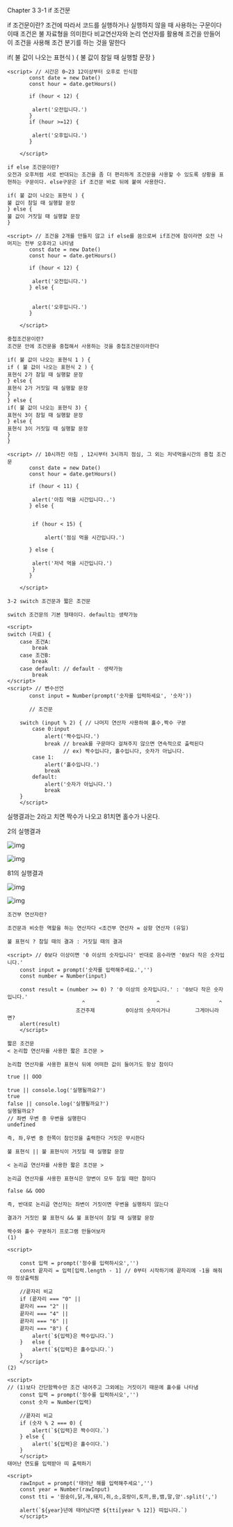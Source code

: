 Chapter 3
3-1 if 조건문

if 조건문이란?
조건에 따라서 코드를 실행하거나 실행하지 않을 때 사용하는 구문이다
이때 조건은 불 자료형을 의미한다 비교연산자와 논리 연산자를 활용해 조건을 만들어
이 조건을 사용해 조건 분기를 하는 것을 말한다

if( 불 값이 나오는 표현식 ) {
불 값이 참일 때 실행할 문장
}

```
<script> // 시간은 0~23 12이상부터 오후로 인식함
       const date = new Date()
       const hour = date.getHours()

       if (hour < 12) {

        alert('오전입니다.')
       }
       if (hour >=12) {

        alert('오후입니다.')
       }

    </script>
```

```
if else 조건문이란?
오전과 오후처럼 서로 반대되는 조건을 좀 더 편리하게 조건문을 사용할 수 있도록 상황을 표현하는 구문이다. else구문은 if 조건문 바로 뒤에 붙여 사용한다.

if( 불 값이 나오는 표현식 ) {
불 값이 참일 때 실행할 문장
} else {
불 값이 거짓일 때 실행할 문장
}
```

```
<script> // 조건을 2개를 만들지 않고 if else를 씀으로써 if조건에 참이라면 오전 나머지는 전부 오후라고 나타냄
       const date = new Date()
       const hour = date.getHours()

       if (hour < 12) {

        alert('오전입니다.')
       } else {


        alert('오후입니다.')
       }

    </script>
```

```
중첩조건문이란?
조건문 안에 조건문을 중첩해서 사용하는 것을 중첩조건문이라한다

if( 불 값이 나오는 표현식 1 ) {
if ( 불 값이 나오는 표현식 2 ) {
표현식 2가 참일 때 실행할 문장
} else {
표현식 2가 거짓일 때 실행할 문장
}
} else {
if( 불 값이 나오는 표현식 3) {
표현식 3이 참일 때 실행할 문장
} else {
표현식 3이 거짓일 때 실행할 문장
}
}
```

```
<script> // 10시까진 아침 , 12시부터 3시까지 점심, 그 외는 저녁먹을시간의 중첩 조건문
       const date = new Date()
       const hour = date.getHours()

       if (hour < 11) {

        alert('아침 먹을 시간입니다..')
       } else {


        if (hour < 15) {

            alert('점심 먹을 시간입니다.')

       } else {

        alert('저녁 먹을 시간입니다.')
        }
       }

    </script>
```

```
3-2 switch 조건문과 짧은 조건문

switch 조건문의 기본 형태이다. default는 생략가능

<script>
switch (자료) {
	case 조건A:
    	break
    case 조건B:
    	break
    case default: // default - 생략가능
    	break
</script>
<script> // 변수선언
       const input = Number(prompt('숫자를 입력하세요', '숫자'))

       // 조건문

    switch (input % 2) { // 나머지 연산자 사용하여 홀수,짝수 구분
        case 0:input
            alert('짝수입니다.')
            break // break를 구문마다 걸쳐주지 않으면 연속적으로 출력된다
            	  // ex) 짝수입니다, 홀수입니다, 숫자가 아닙니다.
        case 1:
            alert('홀수입니다.')
            break
        default:
            alert('숫자가 아닙니다.')
            break
    }
    </script>
```

실행결과는 2라고 치면 짝수가 나오고 81치면 홀수가 나온다.

2의 실행결과

![img](https://velog.velcdn.com/images/dnr0000/post/bb1dac94-3fe3-42a1-ae89-daeefd632444/image.png)

![img](https://velog.velcdn.com/images/dnr0000/post/b76baebb-2011-429a-a67c-9421da419a0f/image.png)

81의 실행결과

![img](https://velog.velcdn.com/images/dnr0000/post/51d2620e-c944-4e0b-9e5f-131d0a810ab5/image.png)

![img](https://velog.velcdn.com/images/dnr0000/post/774106ee-1688-44c0-95c6-648e7134f735/image.png)

```
조건부 연산자란?

조건문과 비슷한 역할을 하는 연산자다 <조건부 연산자 = 삼항 연산자 (유일)

불 표현식 ? 참일 때의 결과 : 거짓일 때의 결과

<script> // 0보다 이상이면 '0 이상의 숫자입니다' 반대로 음수라면 '0보다 작은 숫자입니다.'
    const input = prompt('숫자를 입력해주세요.','')
    const number = Number(input)

    const result = (number >= 0) ? '0 이상의 숫자입니다.' : '0보다 작은 숫자입니다.'
    				    ^						^					^
                      조건주제 		    0이상의 숫자이거나        그게아니라면?
    alert(result)
    </script>
```

```
짧은 조건문
< 논리합 연산자를 사용한 짧은 조건문 >

논리합 연산자를 사용한 표현식 뒤에 어떠한 값이 들어가도 항상 참이다

true || OOO

true || console.log('실행될까요?')
true
false || console.log('실행될까요?')
실행될까요?
// 좌변 우변 중 우변을 실행한다
undefined

즉, 좌,우변 중 한쪽이 참인것을 출력한다 거짓은 무시한다

불 표현식 || 불 표현식이 거짓일 때 실행할 문장

< 논리곱 연산자를 사용한 짧은 조건문 >

논리곱 연산자를 사용한 표현식은 양변이 모두 참일 때만 참이다

false && OOO

즉, 반대로 논리곱 연산자는 좌변이 거짓이면 우변을 실행하지 않는다

결과가 거짓인 불 표현식 && 불 표현식이 참일 때 실행할 문장
```

```
짝수와 홀수 구분하기 프로그램 만들어보자
(1)

<script>

    const 입력 = prompt('정수를 입력하시오','')
    const 끝자리 = 입력[입력.length - 1] // 0부터 시작하기에 끝자리에 -1을 해줘야 정상출력됨

    //끝자리 비교
    if (끝자리 === "0" ||
    끝자리 === "2" ||
    끝자리 === "4" ||
    끝자리 === "6" ||
    끝자리 === "8") {
        alert(`${입력}은 짝수입니다.`)
    }   else {
        alert(`${입력}은 홀수입니다.`)
    }
    </script>
(2)

<script>
// (1)보다 간단함짝수만 조건 내어주고 그외에는 거짓이기 때문에 홀수를 나타냄
    const 입력 = prompt('정수를 입력하시오','')
    const 숫자 = Number(입력)

    //끝자리 비교
    if (숫자 % 2 === 0) {
        alert(`${입력}은 짝수이다.`)
    } else {
        alert(`${입력}은 홀수이다.`)
    }
    </script>
태어난 연도를 입력받아 띠 출력하기

<script>
    rawInput = prompt('태어난 해를 입력해주세요','')
    const year = Number(rawInput)
    const tti = '원숭이,닭,개,돼지,쥐,소,호랑이,토끼,용,뱀,말,양'.split(',')

    alert(`${year}년에 태어났다면 ${tti[year % 12]} 띠입니다.`)
    </script>
```
